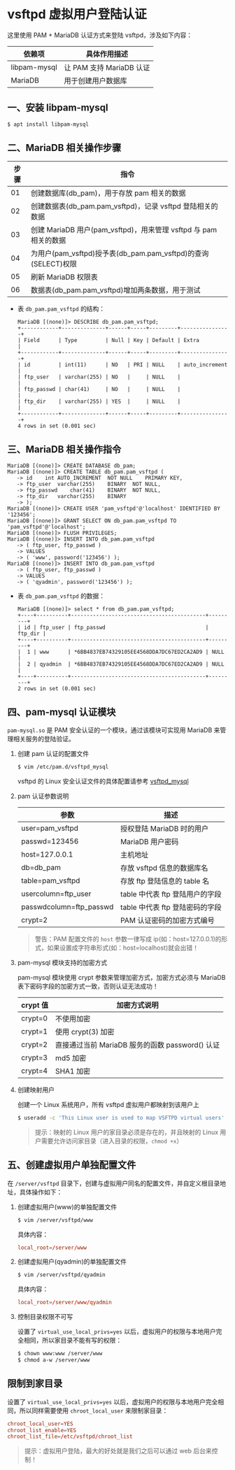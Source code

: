 # vsftpd 虚拟用户登陆认证

这里使用 PAM + MariaDB 认证方式来登陆 vsftpd，涉及如下内容：

| 依赖项       | 具体作用描述             |
| ------------ | ------------------------ |
| libpam-mysql | 让 PAM 支持 MariaDB 认证 |
| MariaDB      | 用于创建用户数据库       |

## 一、安装 libpam-mysql

```sh
$ apt install libpam-mysql
```

## 二、MariaDB 相关操作步骤

| 步骤 | 指令                                                             |
| ---- | ---------------------------------------------------------------- |
| 01   | 创建数据库(db_pam)，用于存放 pam 相关的数据                      |
| 02   | 创建数据表(db_pam.pam_vsftpd)，记录 vsftpd 登陆相关的数据        |
| 03   | 创建 MariaDB 用户(pam_vsftpd)，用来管理 vsftpd 与 pam 相关的数据 |
| 04   | 为用户(pam_vsftpd)授予表(db_pam.pam_vsftpd)的查询(SELECT)权限    |
| 05   | 刷新 MariaDB 权限表                                              |
| 06   | 数据表(db_pam.pam_vsftpd)增加两条数据，用于测试                  |

- 表 `db_pam.pam_vsftpd` 的结构：

  ```text
  MariaDB [(none)]> DESCRIBE db_pam.pam_vsftpd;
  +------------+--------------+------+-----+---------+----------------+
  | Field      | Type         | Null | Key | Default | Extra          |
  +------------+--------------+------+-----+---------+----------------+
  | id         | int(11)      | NO   | PRI | NULL    | auto_increment |
  | ftp_user   | varchar(255) | NO   |     | NULL    |                |
  | ftp_passwd | char(41)     | NO   |     | NULL    |                |
  | ftp_dir    | varchar(255) | YES  |     | NULL    |                |
  +------------+--------------+------+-----+---------+----------------+
  4 rows in set (0.001 sec)
  ```

## 三、MariaDB 相关操作指令

```text
MariaDB [(none)]> CREATE DATABASE db_pam;
MariaDB [(none)]> CREATE TABLE db_pam.pam_vsftpd (
   -> id    int AUTO_INCREMENT  NOT NULL    PRIMARY KEY,
   -> ftp_user  varchar(255)    BINARY  NOT NULL,
   -> ftp_passwd    char(41)    BINARY  NOT NULL,
   -> ftp_dir   varchar(255)    BINARY
   -> );
MariaDB [(none)]> CREATE USER 'pam_vsftpd'@'localhost' IDENTIFIED BY '123456';
MariaDB [(none)]> GRANT SELECT ON db_pam.pam_vsftpd TO 'pam_vsftpd'@'localhost';
MariaDB [(none)]> FLUSH PRIVILEGES;
MariaDB [(none)]> INSERT INTO db_pam.pam_vsftpd
   -> ( ftp_user, ftp_passwd )
   -> VALUES
   -> ( 'www', password('123456') );
MariaDB [(none)]> INSERT INTO db_pam.pam_vsftpd
   -> ( ftp_user, ftp_passwd )
   -> VALUES
   -> ( 'qyadmin', password('123456') );
```

- 表 `db_pam.pam_vsftpd` 的数据：

  ```text
  MariaDB [(none)]> select * from db_pam.pam_vsftpd;
  +----+----------+-------------------------------------------+---------+
  | id | ftp_user | ftp_passwd                                | ftp_dir |
  +----+----------+-------------------------------------------+---------+
  |  1 | www      | *6BB4837EB74329105EE4568DDA7DC67ED2CA2AD9 | NULL    |
  |  2 | qyadmin  | *6BB4837EB74329105EE4568DDA7DC67ED2CA2AD9 | NULL    |
  +----+----------+-------------------------------------------+---------+
  2 rows in set (0.001 sec)
  ```

## 四、pam-mysql 认证模块

`pam-mysql.so` 是 PAM 安全认证的一个模块，通过该模块可实现用 MariaDB 来管理相关服务的登陆验证。

1. 创建 pam 认证的配置文件

   ```sh
   $ vim /etc/pam.d/vsftpd_mysql
   ```

   vsftpd 的 Linux 安全认证文件的具体配置请参考 [vsftpd_mysql](./source/vsftpd/vsftpd_mysql)

2. pam 认证参数说明

   | 参数                    | 描述                            |
   | ----------------------- | ------------------------------- |
   | user=pam_vsftpd         | 授权登陆 MariaDB 时的用户       |
   | passwd=123456           | MariaDB 用户密码                |
   | host=127.0.0.1          | 主机地址                        |
   | db=db_pam               | 存放 vsftpd 信息的数据库名      |
   | table=pam_vsftpd        | 存放 ftp 登陆信息的 table 名    |
   | usercolumn=ftp_user     | table 中代表 ftp 登陆用户的字段 |
   | passwdcolumn=ftp_passwd | table 中代表 ftp 登陆密码的字段 |
   | crypt=2                 | PAM 认证密码的加密方式编号      |

   > 警告：PAM 配置文件的 `host` 参数一律写成 ip(如：host=127.0.0.1)的形式，如果设置成字符串形式(如：host=localhost)就会出错！

3. pam-mysql 模块支持的加密方式

   pam-mysql 模块使用 crypt 参数来管理加密方式，加密方式必须与 MariaDB 表下密码字段的加密方式一致，否则认证无法成功！

   | crypt 值 | 加密方式说明                                    |
   | -------- | ----------------------------------------------- |
   | crypt=0  | 不使用加密                                      |
   | crypt=1  | 使用 crypt(3) 加密                              |
   | crypt=2  | 直接通过当前 MariaDB 服务的函数 password() 认证 |
   | crypt=3  | md5 加密                                        |
   | crypt=4  | SHA1 加密                                       |

4. 创建映射用户

   创建一个 Linux 系统用户，所有 vsftpd 虚拟用户都映射到该用户上

   ```sh
   $ useradd -c 'This Linux user is used to map VSFTPD virtual users' -u 2003 -s /usr/sbin/nologin -d /server/default -M -U www
   ```

   > 提示：映射的 Linux 用户的家目录必须是存在的，并且映射的 Linux 用户需要允许访问家目录（进入目录的权限，`chmod +x`）

## 五、创建虚拟用户单独配置文件

在 `/server/vsftpd` 目录下，创建与虚拟用户同名的配置文件，并自定义根目录地址，具体操作如下：

1. 创建虚拟用户(www)的单独配置文件

   ```sh
   $ vim /server/vsftpd/www
   ```

   具体内容：

   ```conf
   local_root=/server/www
   ```

2. 创建虚拟用户(qyadmin)的单独配置文件

   ```sh
   $ vim /server/vsftpd/qyadmin
   ```

   具体内容：

   ```conf
   local_root=/server/www/qyadmin
   ```

3. 控制目录权限不可写

   设置了 `virtual_use_local_privs=yes` 以后，虚拟用户的权限与本地用户完全相同，所以家目录不能有写的权限：

   ```sh
   $ chown www:www /server/www
   $ chmod a-w /server/www
   ```

## 限制到家目录

设置了 `virtual_use_local_privs=yes` 以后，虚拟用户的权限与本地用户完全相同，所以同样需要使用 `chroot_local_user` 来限制家目录：

```conf
chroot_local_user=YES
chroot_list_enable=YES
chroot_list_file=/etc/vsftpd/chroot_list
```

> 提示：虚拟用户登陆，最大的好处就是我们之后可以通过 web 后台来控制！
